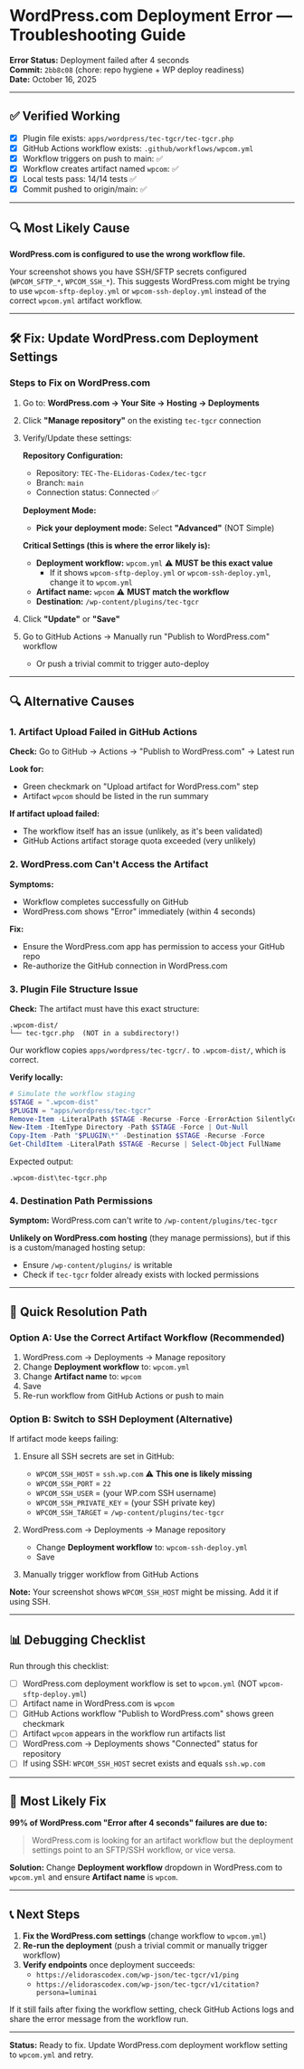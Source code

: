 # WordPress.com Deployment Error — Troubleshooting Guide

**Error Status:** Deployment failed after 4 seconds  
**Commit:** `2bb8c08` (chore: repo hygiene + WP deploy readiness)  
**Date:** October 16, 2025

---

## ✅ Verified Working

- [x] Plugin file exists: `apps/wordpress/tec-tgcr/tec-tgcr.php`
- [x] GitHub Actions workflow exists: `.github/workflows/wpcom.yml`
- [x] Workflow triggers on push to main: ✅
- [x] Workflow creates artifact named `wpcom`: ✅
- [x] Local tests pass: 14/14 tests ✅
- [x] Commit pushed to origin/main: ✅

---

## 🔍 Most Likely Cause

**WordPress.com is configured to use the wrong workflow file.**

Your screenshot shows you have SSH/SFTP secrets configured (`WPCOM_SFTP_*`, `WPCOM_SSH_*`). This suggests WordPress.com might be trying to use `wpcom-sftp-deploy.yml` or `wpcom-ssh-deploy.yml` instead of the correct `wpcom.yml` artifact workflow.

---

## 🛠️ Fix: Update WordPress.com Deployment Settings

### Steps to Fix on WordPress.com

1. Go to: **WordPress.com → Your Site → Hosting → Deployments**

2. Click **"Manage repository"** on the existing `tec-tgcr` connection

3. Verify/Update these settings:

   **Repository Configuration:**
   - Repository: `TEC-The-ELidoras-Codex/tec-tgcr`
   - Branch: `main`
   - Connection status: Connected ✅

   **Deployment Mode:**
   - **Pick your deployment mode:** Select **"Advanced"** (NOT Simple)

   **Critical Settings (this is where the error likely is):**
   - **Deployment workflow:** `wpcom.yml` ⚠️ **MUST be this exact value**
     - If it shows `wpcom-sftp-deploy.yml` or `wpcom-ssh-deploy.yml`, change it to `wpcom.yml`
   - **Artifact name:** `wpcom` ⚠️ **MUST match the workflow**
   - **Destination:** `/wp-content/plugins/tec-tgcr`

4. Click **"Update"** or **"Save"**

5. Go to GitHub Actions → Manually run "Publish to WordPress.com" workflow
   - Or push a trivial commit to trigger auto-deploy

---

## 🔍 Alternative Causes

### 1. Artifact Upload Failed in GitHub Actions

**Check:** Go to GitHub → Actions → "Publish to WordPress.com" → Latest run

**Look for:**
- Green checkmark on "Upload artifact for WordPress.com" step
- Artifact `wpcom` should be listed in the run summary

**If artifact upload failed:**
- The workflow itself has an issue (unlikely, as it's been validated)
- GitHub Actions artifact storage quota exceeded (very unlikely)

### 2. WordPress.com Can't Access the Artifact

**Symptoms:**
- Workflow completes successfully on GitHub
- WordPress.com shows "Error" immediately (within 4 seconds)

**Fix:**
- Ensure the WordPress.com app has permission to access your GitHub repo
- Re-authorize the GitHub connection in WordPress.com

### 3. Plugin File Structure Issue

**Check:**
The artifact must have this exact structure:
```
.wpcom-dist/
└── tec-tgcr.php  (NOT in a subdirectory!)
```

Our workflow copies `apps/wordpress/tec-tgcr/.` to `.wpcom-dist/`, which is correct.

**Verify locally:**
```powershell
# Simulate the workflow staging
$STAGE = ".wpcom-dist"
$PLUGIN = "apps/wordpress/tec-tgcr"
Remove-Item -LiteralPath $STAGE -Recurse -Force -ErrorAction SilentlyContinue
New-Item -ItemType Directory -Path $STAGE -Force | Out-Null
Copy-Item -Path "$PLUGIN\*" -Destination $STAGE -Recurse -Force
Get-ChildItem -LiteralPath $STAGE -Recurse | Select-Object FullName
```

Expected output:
```
.wpcom-dist\tec-tgcr.php
```

### 4. Destination Path Permissions

**Symptom:** WordPress.com can't write to `/wp-content/plugins/tec-tgcr`

**Unlikely on WordPress.com hosting** (they manage permissions), but if this is a custom/managed hosting setup:
- Ensure `/wp-content/plugins/` is writable
- Check if `tec-tgcr` folder already exists with locked permissions

---

## 🚀 Quick Resolution Path

### Option A: Use the Correct Artifact Workflow (Recommended)

1. WordPress.com → Deployments → Manage repository
2. Change **Deployment workflow** to: `wpcom.yml`
3. Change **Artifact name** to: `wpcom`
4. Save
5. Re-run workflow from GitHub Actions or push to main

### Option B: Switch to SSH Deployment (Alternative)

If artifact mode keeps failing:

1. Ensure all SSH secrets are set in GitHub:
   - `WPCOM_SSH_HOST` = `ssh.wp.com` ⚠️ **This one is likely missing**
   - `WPCOM_SSH_PORT` = `22`
   - `WPCOM_SSH_USER` = (your WP.com SSH username)
   - `WPCOM_SSH_PRIVATE_KEY` = (your SSH private key)
   - `WPCOM_SSH_TARGET` = `/wp-content/plugins/tec-tgcr`

2. WordPress.com → Deployments → Manage repository
   - Change **Deployment workflow** to: `wpcom-ssh-deploy.yml`
   - Save

3. Manually trigger workflow from GitHub Actions

**Note:** Your screenshot shows `WPCOM_SSH_HOST` might be missing. Add it if using SSH.

---

## 📊 Debugging Checklist

Run through this checklist:

- [ ] WordPress.com deployment workflow is set to `wpcom.yml` (NOT `wpcom-sftp-deploy.yml`)
- [ ] Artifact name in WordPress.com is `wpcom`
- [ ] GitHub Actions workflow "Publish to WordPress.com" shows green checkmark
- [ ] Artifact `wpcom` appears in the workflow run artifacts list
- [ ] WordPress.com → Deployments shows "Connected" status for repository
- [ ] If using SSH: `WPCOM_SSH_HOST` secret exists and equals `ssh.wp.com`

---

## 🎯 Most Likely Fix

**99% of WordPress.com "Error after 4 seconds" failures are due to:**

> WordPress.com is looking for an artifact workflow but the deployment settings point to an SFTP/SSH workflow, or vice versa.

**Solution:** Change **Deployment workflow** dropdown in WordPress.com to `wpcom.yml` and ensure **Artifact name** is `wpcom`.

---

## 📞 Next Steps

1. **Fix the WordPress.com settings** (change workflow to `wpcom.yml`)
2. **Re-run the deployment** (push a trivial commit or manually trigger workflow)
3. **Verify endpoints** once deployment succeeds:
   - `https://elidorascodex.com/wp-json/tec-tgcr/v1/ping`
   - `https://elidorascodex.com/wp-json/tec-tgcr/v1/citation?persona=luminai`

If it still fails after fixing the workflow setting, check GitHub Actions logs and share the error message from the workflow run.

---

**Status:** Ready to fix. Update WordPress.com deployment workflow setting to `wpcom.yml` and retry.
